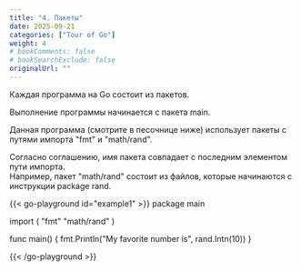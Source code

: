 ```yaml
---
title: "4. Пакеты"
date: 2025-09-21
categories: ["Tour of Go"]
weight: 4
# bookComments: false
# bookSearchExclude: false
originalUrl: ""
---
```


Каждая программа на Go состоит из пакетов.

Выполнение программы начинается с пакета main.

Данная программа (смотрите в песочнице ниже) использует пакеты с путями импорта "fmt" и "math/rand".

Согласно соглашению, имя пакета совпадает с последним элементом пути импорта.  
Например, пакет "math/rand" состоит из файлов, которые начинаются с инструкции package rand.

{{< go-playground id="example1" >}}
package main

import (
    "fmt"
    "math/rand"
)

func main() {
    fmt.Println("My favorite number is", rand.Intn(10))
}

{{< /go-playground >}} 